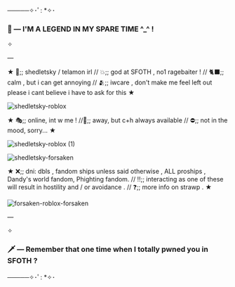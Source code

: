 ─────✧･ﾟ: *✧･
### 👑 — I'M A LEGEND IN MY SPARE TIME ^_^ !

✧

—

★ 🍗;; shedletsky / telamon irl // 💥;; god at SFOTH , no1 ragebaiter ! // 🐈‍⬛;; calm , but i can get annoying // 🫂;; iwcare , don't make me feel left out please i cant believe i have to ask for this ★

![shedletsky-roblox](https://github.com/user-attachments/assets/a95c9efc-a7d3-4839-8abd-37e515d1594e)



★ 🎭;; online, int w me ! //🌙;; away, but c+h always available // ⛔;; not in the mood, sorry... ★

![shedletsky-roblox (1)](https://github.com/user-attachments/assets/2c2c9cdb-f295-42d8-aac3-c72bc04c3871)



![shedletsky-forsaken](https://github.com/user-attachments/assets/8f86d775-e0a7-4628-a007-7413e06a5b87)



★ ❌;; dni: dbls , fandom ships unless said otherwise , ALL proships , Dandy's world fandom, Phighting fandom. // ‼️;; interacting as one of these will result in hostility and / or avoidance . // ❓;; more info on strawp . ★

![forsaken-roblox-forsaken](https://github.com/user-attachments/assets/f0ec5424-f857-42ce-9afd-81a679b868d9)


—

✧

### 🗡️ — Remember that one time when I totally pwned you in SFOTH ?
─────✧･ﾟ: *✧･
